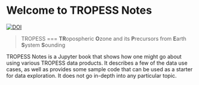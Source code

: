 # Welcome to TROPESS Notes

[![DOI](https://zenodo.org/badge/650417988.svg)](https://zenodo.org/badge/latestdoi/650417988)

> TROPESS === **TR**opospheric **O**zone and its **P**recursors from **E**arth **S**ystem **S**ounding

TROPESS Notes is a Jupyter book that shows how one might go about using various TROPESS data products. It describes a few of the data use cases, as well as provides some sample code that can be used as a starter for data exploration. It does not go in-depth into any particular topic.

```{tableofcontents}
```
